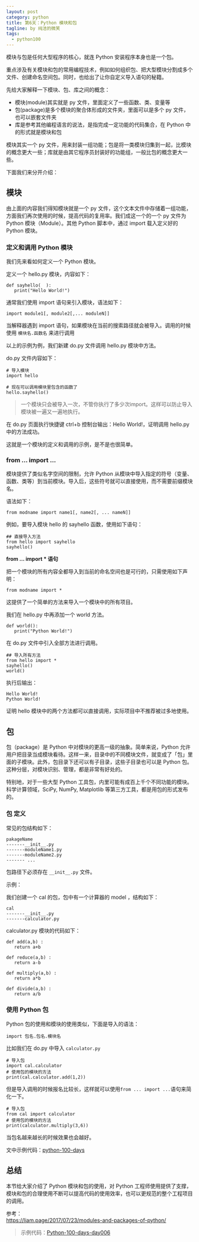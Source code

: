 ```yaml
---
layout: post
category: python
title: 第6天：Python 模块和包
tagline: by 纯洁的微笑
tags: 
  - python100
---
```



模块与包是任何大型程序的核心，就连 Python 安装程序本身也是一个包。

重点涉及有关模块和包的常用编程技术，例如如何组织包、把大型模块分割成多个文件、创建命名空间包。同时，也给出了让你自定义导入语句的秘籍。

<!--more-->

先给大家解释一下模块、包、库之间的概念：

- 模块(module)其实就是 py 文件，里面定义了一些函数、类、变量等
- 包(package)是多个模块的聚合体形成的文件夹，里面可以是多个 py 文件，也可以嵌套文件夹
- 库是参考其他编程语言的说法，是指完成一定功能的代码集合，在 Python 中的形式就是模块和包

模块其实一个 py 文件，用来封装一组功能；包是将一类模块归集到一起，比模块的概念更大一些；库就是由其它程序员封装好的功能组，一般比包的概念更大一些。

下面我们来分开介绍：

## 模块

由上面的内容我们得知模块就是一个 py 文件，这个文本文件中存储着一组功能，方面我们再次使用的时候，提高代码的复用率。我们成这一个的一个 py 文件为  Python 模块（Module）。其他 Python 脚本中，通过 import 载入定义好的 Python 模块。

### 定义和调用 Python 模块

我们先来看如何定义一个 Python 模块。

定义一个 hello.py 模块，内容如下：

```
def sayhello(  ):
   print("Hello World!")
```


通常我们使用 import 语句来引入模块，语法如下：

```
import module1[, module2[,... moduleN]]
```

当解释器遇到 import 语句，如果模块在当前的搜索路径就会被导入。调用的时候使用 `模块名.函数名` 来进行调用

以上的示例为例，我们新建 do.py 文件调用 hello.py 模块中方法。

do.py 文件内容如下：

```
# 导入模块
import hello
 
# 现在可以调用模块里包含的函数了
hello.sayhello()
```

> 一个模块只会被导入一次，不管你执行了多少次import。这样可以防止导入模块被一遍又一遍地执行。

在 do.py 页面执行快捷键 ctrl+b 控制台输出：Hello World!，证明调用 hello.py 中的方法成功。

这就是一个模块的定义和调用的示例，是不是也很简单。

### from ... import ...

模块提供了类似名字空间的限制，允许 Python 从模块中导入指定的符号（变量、函数、类等）到当前模块。导入后，这些符号就可以直接使用，而不需要前缀模块名。

语法如下：

```
from modname import name1[, name2[, ... nameN]]
```

例如，要导入模块 hello 的 sayhello 函数，使用如下语句：

```
## 直接导入方法
from hello import sayhello
sayhello()
```

**from … import * 语句**

把一个模块的所有内容全都导入到当前的命名空间也是可行的，只需使用如下声明：

```
from modname import *
```

这提供了一个简单的方法来导入一个模块中的所有项目。

我们在 hello.py 中再添加一个 world 方法。

```
def world():
   print("Python World!")
```

在 do.py 文件中引入全部方法进行调用。

```
## 导入所有方法
from hello import *
sayhello()
world()
```

执行后输出：

```
Hello World!
Python World!
```

证明 hello 模块中的两个方法都可以直接调用，实际项目中不推荐被过多地使用。

## 包

包（package）是 Python 中对模块的更高一级的抽象。简单来说，Python 允许用户把目录当成模块看待。这样一来，目录中的不同模块文件，就变成了「包」里面的子模块。此外，包目录下还可以有子目录，这些子目录也可以是 Python 包。这种分层，对模块识别、管理，都是非常有好处的。

特别地，对于一些大型 Python 工具包，内里可能有成百上千个不同功能的模块。科学计算领域，SciPy, NumPy, Matplotlib 等第三方工具，都是用包的形式发布的。

### 包 定义

常见的包结构如下：

```
pakageName
-------__init__.py 
-------moduleName1.py
-------moduleName2.py
------- ...
```

包路径下必须存在 `__init__.py` 文件。

示例：

我们创建一个 cal 的包，包中有一个计算器的 model ，结构如下：

```
cal
-------__init__.py 
-------calculator.py
```

calculator.py 模块的代码如下：

```
def add(a,b) :
   return a+b

def reduce(a,b) :
   return a-b

def multiply(a,b) :
   return a*b

def divide(a,b) :
   return a/b
```

### 使用 Python 包

Python 包的使用和模块的使用类似，下面是导入的语法：

```
import 包名.包名.模块名
```

比如我们在 do.py 中导入 `calculator.py`

```
# 导入包
import cal.calculator
# 使用包的模块的方法
print(cal.calculator.add(1,2))
```

但是导入调用的时候报名比较长，这样就可以使用`from ... import ...`语句来简化一下。

```
# 导入包
from cal import calculator
# 使用包的模块的方法
print(calculator.multiply(3,6))
```

当包名越来越长的时候效果也会越好。

文中示例代码：[python-100-days](https://github.com/JustDoPython/python-100-day)


## 总结

本节给大家介绍了 Python  模块和包的使用，对 Python 工程师使用提供了支撑，模块和包的合理使用不断可以提高代码的使用效率，也可以更规范的整个工程项目的调用。

参考：    
https://liam.page/2017/07/23/modules-and-packages-of-python/  


> 示例代码：[Python-100-days-day006](https://github.com/JustDoPython/python-100-day/tree/master/day-006)

